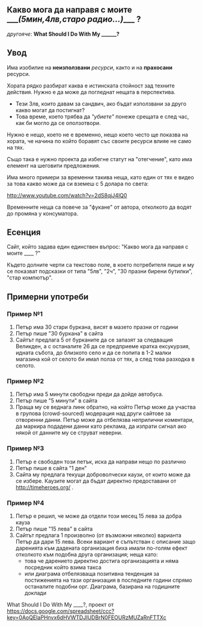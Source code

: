 ## Какво мога да направя с моите \_\_\_*(5мин,4лв,старо радио...)*\_\_\_ ?
*другояче*: **What Should I Do With My ______?**

## Увод
Има изобилие на **неизползвани** *ресурси*, както и на **прахосани** ресурси.

Хората рядко разбират каква е истинската стойност зад техните действия. Нужно е да може да погледнат нещата в перспектива.

 - Тези 3лв, които давам за сандвич, ако бъдат използвани за друго какво могат да постигнат?
 - Това време, което трябва да *"убиете"* понеже срещата е след час, как би могло да се оползотвори.

Нужно е нещо, което не е временно, нещо което често ще показва на хората, че начина по който боравят със своите ресурси влияе не само на тях.

Също така е нужно проекта да избегне статут на "отегчение", като има елемент на шеговити предложения.

Има много примери за временни такива неща, като един от тях е видео за това какво може да си вземеш с 5 долара по света:

http://www.youtube.com/watch?v=2dS8qjJ4lQ0

Временните неща са повече за "фукане" от автора, отколкото да водят до промяна у консуматора.

## Есенция
Сайт, който задава един единствен въпрос: "Какво мога да направя с моите ____ ?"

Където долните черти са текстово поле, в което потребителя пише и му се показват подсказки от типа "5лв", "2ч", "30 празни бирени бутилки", "стар компютър".

## Примерни употреби

### Пример №1 
1. Петър има 30 стари буркана, висят в мазето празни от години
1. Петър пише "30 буркана" в сайта
1. Сайтът предлага 5 от бурканите да се запазят за следващия Великден, а с останалите 26 да се предприеме кратка ексукурзия, идната събота, до близкото село и да се попита в 1-2 малки магазина кой от селото би имал полза от тях, а след това разходка в селото.

### Пример №2 
1. Петър има 5 минути свободни преди да дойде автобуса.
1. Петър пише "5 минути" в сайта
1. Праща му се веднага линк обратно, на който Петър може да участва в групова (crowd-sourced) модерация над други сайтове за отворенни данни. Петър може да отбелязва неприлични коментари, да маркира подадени данни като реклама, да изпрати сигнал ако някой от данните му се струват неверни.

### Пример №3
1. Петър е свободен този петък, иска да направи нещо по различно
1. Петър пише в сайта "1 ден"
1. Сайта му предлага текущи доброволчески каузи, от които може да се избере. Каузите могат да бъдат директно предоставани от http://timeheroes.org/ . 

### Пример №4
1. Петър е решил, че може да отдели този месец 15 лева за добра кауза
1. Петър пише "15 лева" в сайта
1. Сайтът предлага 1 произволно (от възможни няколко) варианта Петър да дари 15 лева. Всеки вариант е съпътстван с описание защо даренията към дадената организация биха имали по-голям ефект отколкото към подобна друга организация; неща като:
    - това че дарението директно достига организацията и няма посредник който взима такса
    - или диаграма отбелязваща позитивна тенденция за постиженията на тази организация в последните години спрямо останалите подобни орг. Диаграма, базирана на годишните доклади

What Should I Do With My ____?, проект от https://docs.google.com/spreadsheet/ccc?key=0AoQEIaPHnvx6dHVWTDJIUDBrN0FEOURzMUZaRnFTTXc
